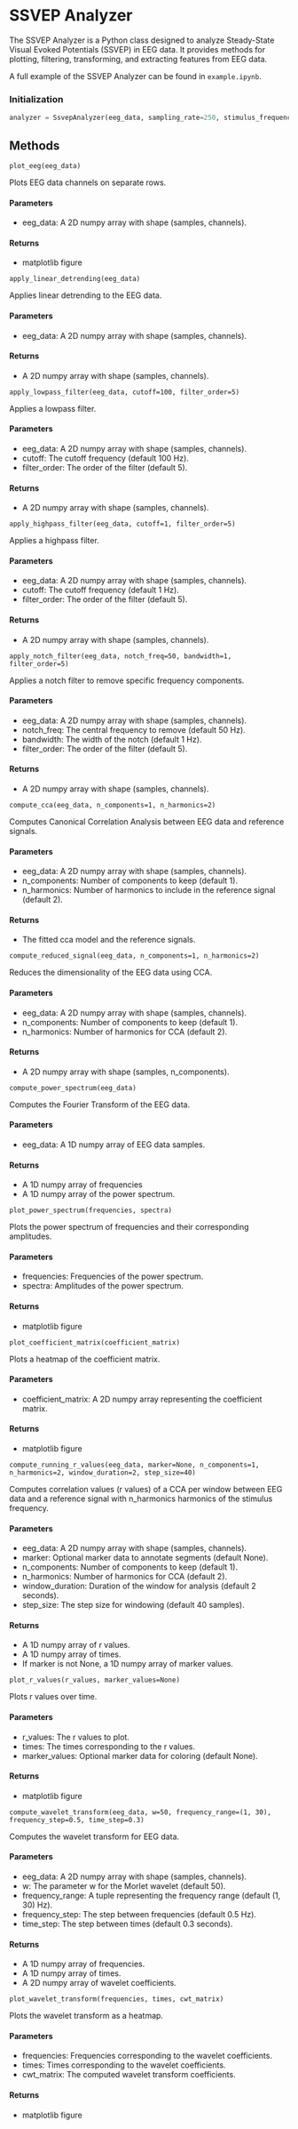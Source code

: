 # SSVEP Analyzer

The SSVEP Analyzer is a Python class designed to analyze Steady-State Visual Evoked Potentials (SSVEP) in EEG data. It provides methods for plotting, filtering, transforming, and extracting features from EEG data.

A full example of the SSVEP Analyzer can be found in `example.ipynb`.

### Initialization

```python
analyzer = SsvepAnalyzer(eeg_data, sampling_rate=250, stimulus_frequency=10)
```

## Methods
`plot_eeg(eeg_data)`

Plots EEG data channels on separate rows.
#### Parameters
- eeg_data: A 2D numpy array with shape (samples, channels).
#### Returns
- matplotlib figure

`apply_linear_detrending(eeg_data)`

Applies linear detrending to the EEG data.
#### Parameters
- eeg_data: A 2D numpy array with shape (samples, channels).
#### Returns
- A 2D numpy array with shape (samples, channels).

`apply_lowpass_filter(eeg_data, cutoff=100, filter_order=5)`

Applies a lowpass filter.
#### Parameters
- eeg_data: A 2D numpy array with shape (samples, channels).
- cutoff: The cutoff frequency (default 100 Hz).
- filter_order: The order of the filter (default 5).
#### Returns
- A 2D numpy array with shape (samples, channels).

`apply_highpass_filter(eeg_data, cutoff=1, filter_order=5)`

Applies a highpass filter.
#### Parameters
- eeg_data: A 2D numpy array with shape (samples, channels).
- cutoff: The cutoff frequency (default 1 Hz).
- filter_order: The order of the filter (default 5).
#### Returns
- A 2D numpy array with shape (samples, channels).

`apply_notch_filter(eeg_data, notch_freq=50, bandwidth=1, filter_order=5)`

Applies a notch filter to remove specific frequency components.
#### Parameters
- eeg_data: A 2D numpy array with shape (samples, channels).
- notch_freq: The central frequency to remove (default 50 Hz).
- bandwidth: The width of the notch (default 1 Hz).
- filter_order: The order of the filter (default 5).
#### Returns
- A 2D numpy array with shape (samples, channels).

`compute_cca(eeg_data, n_components=1, n_harmonics=2)`

Computes Canonical Correlation Analysis between EEG data and reference signals.
#### Parameters
- eeg_data: A 2D numpy array with shape (samples, channels).
- n_components: Number of components to keep (default 1).
- n_harmonics: Number of harmonics to include in the reference signal (default 2).
#### Returns
- The fitted cca model and the reference signals.

`compute_reduced_signal(eeg_data, n_components=1, n_harmonics=2)`

Reduces the dimensionality of the EEG data using CCA.
#### Parameters
- eeg_data: A 2D numpy array with shape (samples, channels).
- n_components: Number of components to keep (default 1).
- n_harmonics: Number of harmonics for CCA (default 2).
#### Returns
- A 2D numpy array with shape (samples, n_components).

`compute_power_spectrum(eeg_data)`

Computes the Fourier Transform of the EEG data.
#### Parameters
- eeg_data: A 1D numpy array of EEG data samples.
#### Returns
- A 1D numpy array of frequencies
- A 1D numpy array of the power spectrum.

`plot_power_spectrum(frequencies, spectra)`

Plots the power spectrum of frequencies and their corresponding amplitudes.
#### Parameters
- frequencies: Frequencies of the power spectrum.
- spectra: Amplitudes of the power spectrum.
#### Returns
- matplotlib figure

`plot_coefficient_matrix(coefficient_matrix)`

Plots a heatmap of the coefficient matrix.
#### Parameters
- coefficient_matrix: A 2D numpy array representing the coefficient matrix.
#### Returns
- matplotlib figure

`compute_running_r_values(eeg_data, marker=None, n_components=1, n_harmonics=2, window_duration=2, step_size=40)`

Computes correlation values (r values) of a CCA per window between EEG data and a reference signal with n_harmonics harmonics of the stimulus frequency.
#### Parameters
- eeg_data: A 2D numpy array with shape (samples, channels).
- marker: Optional marker data to annotate segments (default None).
- n_components: Number of components to keep (default 1).
- n_harmonics: Number of harmonics for CCA (default 2).
- window_duration: Duration of the window for analysis (default 2 seconds).
- step_size: The step size for windowing (default 40 samples).
#### Returns
- A 1D numpy array of r values.
- A 1D numpy array of times.
- If marker is not None, a 1D numpy array of marker values.

`plot_r_values(r_values, marker_values=None)`

Plots r values over time.
#### Parameters
- r_values: The r values to plot.
- times: The times corresponding to the r values.
- marker_values: Optional marker data for coloring (default None).
#### Returns
- matplotlib figure

`compute_wavelet_transform(eeg_data, w=50, frequency_range=(1, 30), frequency_step=0.5, time_step=0.3)`

Computes the wavelet transform for EEG data.
#### Parameters
- eeg_data: A 2D numpy array with shape (samples, channels).
- w: The parameter w for the Morlet wavelet (default 50).
- frequency_range: A tuple representing the frequency range (default (1, 30) Hz).
- frequency_step: The step between frequencies (default 0.5 Hz).
- time_step: The step between times (default 0.3 seconds).
#### Returns
- A 1D numpy array of frequencies.
- A 1D numpy array of times.
- A 2D numpy array of wavelet coefficients.

`plot_wavelet_transform(frequencies, times, cwt_matrix)`

Plots the wavelet transform as a heatmap.
#### Parameters
- frequencies: Frequencies corresponding to the wavelet coefficients.
- times: Times corresponding to the wavelet coefficients.
- cwt_matrix: The computed wavelet transform coefficients.
#### Returns
- matplotlib figure